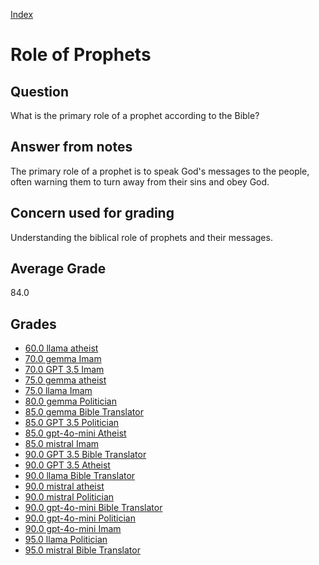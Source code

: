 
[Index](../../index.md)
# Role of Prophets
## Question
What is the primary role of a prophet according to the Bible?

## Answer from notes
The primary role of a prophet is to speak God's messages to the people, often warning them to turn away from their sins and obey God.

## Concern used for grading
Understanding the biblical role of prophets and their messages.

## Average Grade
84.0

## Grades
 * [60.0 llama atheist](../answers/llama_atheist/Role_of_Prophets.md)
 * [70.0 gemma Imam](../answers/gemma_Imam/Role_of_Prophets.md)
 * [70.0 GPT 3.5 Imam](../answers/GPT_3.5_Imam/Role_of_Prophets.md)
 * [75.0 gemma atheist](../answers/gemma_atheist/Role_of_Prophets.md)
 * [75.0 llama Imam](../answers/llama_Imam/Role_of_Prophets.md)
 * [80.0 gemma Politician](../answers/gemma_Politician/Role_of_Prophets.md)
 * [85.0 gemma Bible Translator](../answers/gemma_Bible_Translator/Role_of_Prophets.md)
 * [85.0 GPT 3.5 Politician](../answers/GPT_3.5_Politician/Role_of_Prophets.md)
 * [85.0 gpt-4o-mini Atheist](../answers/gpt-4o-mini_Atheist/Role_of_Prophets.md)
 * [85.0 mistral Imam](../answers/mistral_Imam/Role_of_Prophets.md)
 * [90.0 GPT 3.5 Bible Translator](../answers/GPT_3.5_Bible_Translator/Role_of_Prophets.md)
 * [90.0 GPT 3.5 Atheist](../answers/GPT_3.5_Atheist/Role_of_Prophets.md)
 * [90.0 llama Bible Translator](../answers/llama_Bible_Translator/Role_of_Prophets.md)
 * [90.0 mistral atheist](../answers/mistral_atheist/Role_of_Prophets.md)
 * [90.0 mistral Politician](../answers/mistral_Politician/Role_of_Prophets.md)
 * [90.0 gpt-4o-mini Bible Translator](../answers/gpt-4o-mini_Bible_Translator/Role_of_Prophets.md)
 * [90.0 gpt-4o-mini Politician](../answers/gpt-4o-mini_Politician/Role_of_Prophets.md)
 * [90.0 gpt-4o-mini Imam](../answers/gpt-4o-mini_Imam/Role_of_Prophets.md)
 * [95.0 llama Politician](../answers/llama_Politician/Role_of_Prophets.md)
 * [95.0 mistral Bible Translator](../answers/mistral_Bible_Translator/Role_of_Prophets.md)

